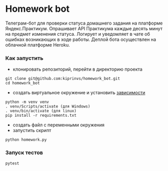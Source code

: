 # Homework bot
Телеграм-бот для проверки статуса домашнего задания на платформе Яндекс.Практикум.
Опрашивает API Практикума каждые десять минут на предмет изменения статуса.
Логирует и уведомляет в чате об ошибках возникающих в ходе работы.
Деплой бота осуществлен на облачной платформе Heroku.

### Как запустить
- клонировать репозиторий, перейти в директорию проекта
```
git clone git@github.com:kiprinvs/homework_bot.git
cd homework_bot
```
- создать виртуальное окружение и установить [зависимости](requirements.txt)
```
python -m venv venv
. venv/Scripts/activate (для Windows)
. venv/bin/activate (для linux)
pip install -r requirements.txt
```
- создать файл с переменными окружения
- запустить скрипт
```
python homework.py
```

### Запуск тестов
```
pytest
```
